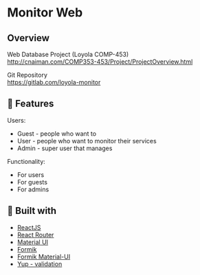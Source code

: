 # Monitor Web

## Overview
Web Database Project (Loyola COMP-453)  
http://cnaiman.com/COMP353-453/Project/ProjectOverview.html

Git Repository  
https://gitlab.com/loyola-monitor

## 📝 Features
Users:
- Guest - people who want to 
- User - people who want to monitor their services
- Admin - super user that manages 

Functionality:
- For users
- For guests
- For admins


## 🔧 Built with
- [ReactJS](https://reactjs.org/)
- [React Router](https://reacttraining.com/react-router/)
- [Material UI](https://material-ui.com/)
- [Formik](https://jaredpalmer.com/formik/docs/overview)
- [Formik Material-UI](https://stackworx.github.io/formik-material-ui/docs/guide/faq)
- [Yup - validation](https://github.com/jquense/yup)

